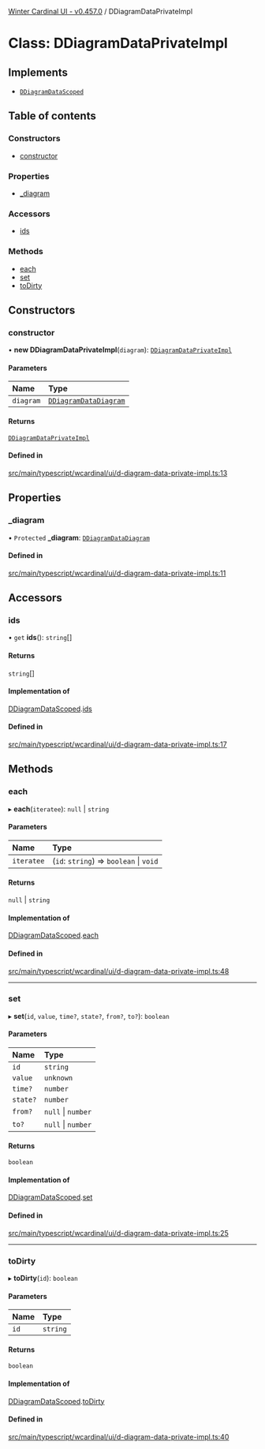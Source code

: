 [Winter Cardinal UI - v0.457.0](../index.md) / DDiagramDataPrivateImpl

# Class: DDiagramDataPrivateImpl

## Implements

- [`DDiagramDataScoped`](../interfaces/DDiagramDataScoped.md)

## Table of contents

### Constructors

- [constructor](DDiagramDataPrivateImpl.md#constructor)

### Properties

- [\_diagram](DDiagramDataPrivateImpl.md#_diagram)

### Accessors

- [ids](DDiagramDataPrivateImpl.md#ids)

### Methods

- [each](DDiagramDataPrivateImpl.md#each)
- [set](DDiagramDataPrivateImpl.md#set)
- [toDirty](DDiagramDataPrivateImpl.md#todirty)

## Constructors

### constructor

• **new DDiagramDataPrivateImpl**(`diagram`): [`DDiagramDataPrivateImpl`](DDiagramDataPrivateImpl.md)

#### Parameters

| Name | Type |
| :------ | :------ |
| `diagram` | [`DDiagramDataDiagram`](../interfaces/DDiagramDataDiagram.md) |

#### Returns

[`DDiagramDataPrivateImpl`](DDiagramDataPrivateImpl.md)

#### Defined in

[src/main/typescript/wcardinal/ui/d-diagram-data-private-impl.ts:13](https://github.com/winter-cardinal/winter-cardinal-ui/blob/v0.457.0/src/main/typescript/wcardinal/ui/d-diagram-data-private-impl.ts#L13)

## Properties

### \_diagram

• `Protected` **\_diagram**: [`DDiagramDataDiagram`](../interfaces/DDiagramDataDiagram.md)

#### Defined in

[src/main/typescript/wcardinal/ui/d-diagram-data-private-impl.ts:11](https://github.com/winter-cardinal/winter-cardinal-ui/blob/v0.457.0/src/main/typescript/wcardinal/ui/d-diagram-data-private-impl.ts#L11)

## Accessors

### ids

• `get` **ids**(): `string`[]

#### Returns

`string`[]

#### Implementation of

[DDiagramDataScoped](../interfaces/DDiagramDataScoped.md).[ids](../interfaces/DDiagramDataScoped.md#ids)

#### Defined in

[src/main/typescript/wcardinal/ui/d-diagram-data-private-impl.ts:17](https://github.com/winter-cardinal/winter-cardinal-ui/blob/v0.457.0/src/main/typescript/wcardinal/ui/d-diagram-data-private-impl.ts#L17)

## Methods

### each

▸ **each**(`iteratee`): ``null`` \| `string`

#### Parameters

| Name | Type |
| :------ | :------ |
| `iteratee` | (`id`: `string`) => `boolean` \| `void` |

#### Returns

``null`` \| `string`

#### Implementation of

[DDiagramDataScoped](../interfaces/DDiagramDataScoped.md).[each](../interfaces/DDiagramDataScoped.md#each)

#### Defined in

[src/main/typescript/wcardinal/ui/d-diagram-data-private-impl.ts:48](https://github.com/winter-cardinal/winter-cardinal-ui/blob/v0.457.0/src/main/typescript/wcardinal/ui/d-diagram-data-private-impl.ts#L48)

___

### set

▸ **set**(`id`, `value`, `time?`, `state?`, `from?`, `to?`): `boolean`

#### Parameters

| Name | Type |
| :------ | :------ |
| `id` | `string` |
| `value` | `unknown` |
| `time?` | `number` |
| `state?` | `number` |
| `from?` | ``null`` \| `number` |
| `to?` | ``null`` \| `number` |

#### Returns

`boolean`

#### Implementation of

[DDiagramDataScoped](../interfaces/DDiagramDataScoped.md).[set](../interfaces/DDiagramDataScoped.md#set)

#### Defined in

[src/main/typescript/wcardinal/ui/d-diagram-data-private-impl.ts:25](https://github.com/winter-cardinal/winter-cardinal-ui/blob/v0.457.0/src/main/typescript/wcardinal/ui/d-diagram-data-private-impl.ts#L25)

___

### toDirty

▸ **toDirty**(`id`): `boolean`

#### Parameters

| Name | Type |
| :------ | :------ |
| `id` | `string` |

#### Returns

`boolean`

#### Implementation of

[DDiagramDataScoped](../interfaces/DDiagramDataScoped.md).[toDirty](../interfaces/DDiagramDataScoped.md#todirty)

#### Defined in

[src/main/typescript/wcardinal/ui/d-diagram-data-private-impl.ts:40](https://github.com/winter-cardinal/winter-cardinal-ui/blob/v0.457.0/src/main/typescript/wcardinal/ui/d-diagram-data-private-impl.ts#L40)
